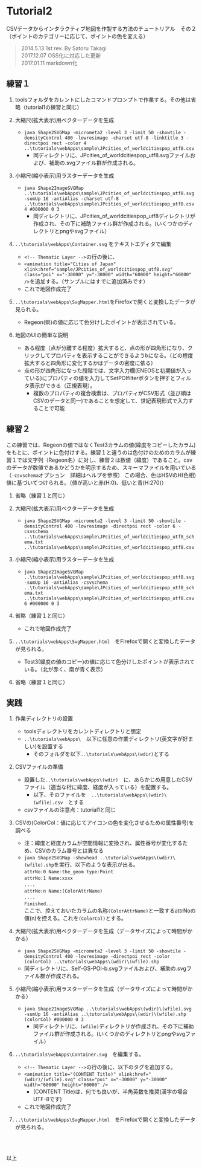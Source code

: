 # Tutorial2
CSVデータからインタラクティブ地図を作製する方法のチュートリアル　その２<br>
（ポイントのカテゴリーに応じて、ポイントの色を変える）<br>
> 2014.5.13 1st rev. By Satoru Takagi<br>
> 2017.12.07 OSS化に対応した更新<br>
> 2017.01.11 markdown化 


## 練習１
1. toolsフォルダをカレントにしたコマンドプロンプトで作業する。その他は省略（tutorial1の練習と同じ）

1. 大縮尺(拡大表示)用ベクターデータを生成
   * `java Shape2SVGMap -micrometa2 -level 3 -limit 50 -showtile -densityControl 400 -lowresimage -charset utf-8 -linktitle 3 -directpoi rect -color 4 ..\tutorials\webApps\sample\JPcities_of_worldcitiespop_utf8.csv`
     * 同ディレクトリに、JPcities_of_worldcitiespop_utf8.svgファイルおよび、補助の.svgファイル群が作成される。

1. 小縮尺(縮小表示)用ラスターデータを生成
   * `java Shape2ImageSVGMap ..\tutorials\webApps\sample\JPcities_of_worldcitiespop_utf8.svg -sumUp 16 -antiAlias -charset utf-8 ..\tutorials\webApps\sample\JPcities_of_worldcitiespop_utf8.csv 4 #000000 0 3`
     * 同ディレクトリに、JPcities_of_worldcitiespop_utf8ディレクトリが作成され、その下に補助ファイル群が作成される。(いくつかのディレクトリとpngやsvgファイル）

1. `..\tutorials\webApps\Container.svg` をテキストエディタで編集
   * `<!-- Thematic Layer -->`の行の後に、
   * `<animation title="Cities of Japan" xlink:href="sample/JPcities_of_worldcitiespop_utf8.svg" class="poi" x="-30000" y="-30000" width="60000" height="60000" />`を追加する。（サンプルにはすでに追加済みです）
   * これで地図作成完了


1. `..\tutorials\webApps\SvgMapper.html`をFirefoxで開くと変換したデータが見られる。
   * Regeon(県)の値に応じて色分けしたポイントが表示されている。

1. 地図のUIの簡単な説明
   * ある程度（点が分離する程度）拡大すると、点の形が四角形になり、クリックしてプロパティを表示することができるようbになる。（どの程度拡大すると四角形に変化するかはデータの密度に依る）
   * 点の形が四角形になった段階では、文字入力欄(ENEOSと初期値が入っている)にプロパティの値を入力してSetPOIfilterボタンを押すとフィルタ表示ができる（正規表現）。
     * 複数のプロパティの複合検索は、プロパティがCSV形式（並び順はCSVのデータと同一)であることを想定して、世紀表現形式で入力することで可能



## 練習２
この練習では、Regeonの値ではなくTest3カラムの値(緯度をコピーしたカラム)をもとに、ポイントに色付けする。練習１と違うのは色付けのためのカラムが練習１では文字列（Regeon名）に対し、練習２は数値（緯度）であること。csvのデータが数値であるかどうかを明示するため、スキーマファイルを用いている（`-csvschema`オプション　詳細はヘルプを参照）
この場合、色はHSVのH(色相)値に基づいてつけられる。（値が高いと赤(H:0)、低いと青(H:270)）

1. 省略（練習１と同じ）

2. 大縮尺(拡大表示)用ベクターデータを生成
   * `java Shape2SVGMap -micrometa2 -level 3 -limit 50 -showtile -densityControl 400 -lowresimage -directpoi rect -color 6 -csvschema ..\tutorials\webApps\sample\JPcities_of_worldcitiespop_utf8_schema.txt ..\tutorials\webApps\sample\JPcities_of_worldcitiespop_utf8.csv`

1. 小縮尺(縮小表示)用ラスターデータを生成
   * `java Shape2ImageSVGMap ..\tutorials\webApps\sample\JPcities_of_worldcitiespop_utf8.svg -sumUp 16 -antiAlias -csvschema ..\tutorials\webApps\sample\JPcities_of_worldcitiespop_utf8_schema.txt ..\tutorials\webApps\sample\JPcities_of_worldcitiespop_utf8.csv 6 #000000 0 3`

1. 省略（練習１と同じ）
   * これで地図作成完了

1. `..\tutorials\webApps\SvgMapper.html`　をFirefoxで開くと変換したデータが見られる。
   * Test3(緯度の値のコピー)の値に応じて色分けしたポイントが表示されている。（北が赤く、南が青く表示）

1. 省略（練習１と同じ）



## 実践
1. 作業ディレクトリの設置
   * toolsディレクトリをカレントディレクトリと想定
   * `..\tutorials\webApps\`　以下に任意の作業ディレクトリ(英文字が好ましい)を設置する
     * そのフォルダを以下`..\tutorials\webApps\(wdir)`とする

1. CSVファイルの準備
   * 設置した`..\tutorials\webApps\(wdir)`　に、あらかじめ用意したCSVファイル（適当な桁に緯度、経度が入っている）を配置する。
     * 以下、そのファイルを　`..\tutorials\webApps\(wdir)\(wfile).csv`　とする
   * csvファイルの注意点：tutorial1と同じ

1. CSVの(ColorCol：値に応じてアイコンの色を変化させるための属性番号)を調べる
   * 注：緯度と経度カラムが空間情報に変換され、属性番号が変化するため、CSVのカラム番号とは異なる
   * `java Shape2SVGMap -showhead ..\tutorials\webApps\(wdir)\(wfile).shp`を実行、以下のような表示が出る。<br>
     `attrNo:0 Name:the_geom type:Point`<br>
     `attrNo:1 Name:xxxx`<br>
     `....`<br>
     `attrNo:n Name:(ColorAttrName)`<br>
     `....`<br>
     `Finished...`<br>
     ここで、控えておいたカラムの名称`(ColorAttrName)`と一致するattrNoの値(n)を控える。これを`(ColorCol)`とする。

1. 大縮尺(拡大表示)用ベクターデータを生成（データサイズによって時間がかかる）
   * `java Shape2SVGMap -micrometa2 -level 3 -limit 50 -showtile -densityControl 400 -lowresimage -directpoi rect -color (colorCol) ..\tutorials\webApps\(wdir)\(wfile).shp`
   * 同ディレクトリに、Self-GS-POI-b.svgファイルおよび、補助の.svgファイル群が作成される。

1. 小縮尺(縮小表示)用ラスターデータを生成（データサイズによって時間がかかる）
   * `java Shape2ImageSVGMap ..\tutorials\webApps\(wdir)\(wfile).svg -sumUp 16 -antiAlias ..\tutorials\webApps\(wdir)\(wfile).shp (colorCol) #000000 0 3`
     * 同ディレクトリに、`(wfile)`ディレクトリが作成され、その下に補助ファイル群が作成される。(いくつかのディレクトリとpngやsvgファイル）

1. `..\tutorials\webApps\Container.svg`　を編集する。
   * `<!-- Thematic Layer -->`の行の後に、以下のタグを追加する。
   * `<animation title="(CONTENT Title)" xlink:href="(wdir)/(wfile).svg" class="poi" x="-30000" y="-30000" width="60000" height="60000" />`
     * (CONTENT Title)は、何でも良いが、半角英数を推奨(漢字の場合UTF-8です)
   * これで地図作成完了


1. `..\tutorials\webApps\SvgMapper.html`　をFirefoxで開くと変換したデータが見られる。
<br>
<br>

以上
